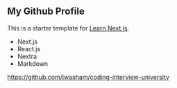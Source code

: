 ## My Github Profile
This is a starter template for [Learn Next.js](https://nextjs.org/learn).
- Next.js
- React.js
- Nextra
- Markdown


https://github.com/jwasham/coding-interview-university
